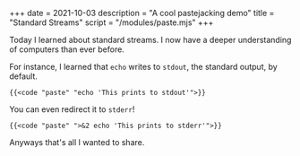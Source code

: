 +++
date = 2021-10-03
description = "A cool pastejacking demo"
title = "Standard Streams"
script = "/modules/paste.mjs"
+++

Today I learned about standard streams. I now have a deeper understanding of computers than ever before.

For instance, I learned that `echo` writes to `stdout`, the standard output, by default.

```
{{<code "paste" "echo 'This prints to stdout'">}} 
```

You can even redirect it to `stderr`!

```
{{<code "paste" ">&2 echo 'This prints to stderr'">}} 
```

Anyways that's all I wanted to share.